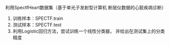 利用SpectfHeart数据集（基于单光子发射型计算机 断层仪数据的心脏疾病诊断） 

1. 训练样本：SPECTF.train 
2. 测试样本：SPECTF.test 
3. 利用Logistic回归方法，尝试训练一个线性分类器， 并给出在测试集上的分类精度


